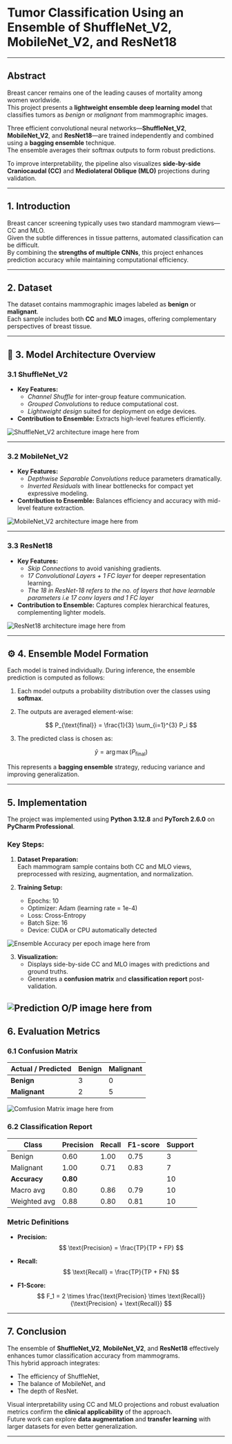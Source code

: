 
# Tumor Classification Using an Ensemble of ShuffleNet_V2, MobileNet_V2, and ResNet18

---

##  Abstract

Breast cancer remains one of the leading causes of mortality among women worldwide.  
This project presents a **lightweight ensemble deep learning model** that classifies tumors as *benign* or *malignant* from mammographic images.  

Three efficient convolutional neural networks—**ShuffleNet_V2**, **MobileNet_V2**, and **ResNet18**—are trained independently and combined using a **bagging ensemble** technique.  
The ensemble averages their softmax outputs to form robust predictions.  

To improve interpretability, the pipeline also visualizes **side-by-side Craniocaudal (CC)** and **Mediolateral Oblique (MLO)** projections during validation.  

---

##  1. Introduction

Breast cancer screening typically uses two standard mammogram views—CC and MLO.  
Given the subtle differences in tissue patterns, automated classification can be difficult.  
By combining the **strengths of multiple CNNs**, this project enhances prediction accuracy while maintaining computational efficiency.

---

##  2. Dataset

The dataset contains mammographic images labeled as **benign** or **malignant**.  
Each sample includes both **CC** and **MLO** images, offering complementary perspectives of breast tissue.  

---

## 🧩 3. Model Architecture Overview

### 3.1 ShuffleNet_V2
- **Key Features:**
  - *Channel Shuffle* for inter-group feature communication.  
  - *Grouped Convolutions* to reduce computational cost.  
  - *Lightweight design* suited for deployment on edge devices.  
- **Contribution to Ensemble:** Extracts high-level features efficiently.  

![ShuffleNet_V2 architecture image here from](/images/shufflenet_v2.png)

---

### 3.2 MobileNet_V2
- **Key Features:**
  - *Depthwise Separable Convolutions* reduce parameters dramatically.  
  - *Inverted Residuals* with linear bottlenecks for compact yet expressive modeling.  
- **Contribution to Ensemble:** Balances efficiency and accuracy with mid-level feature extraction.  

![MobileNet_V2 architecture image here from](/images/mobilenet_v2.png)

---

### 3.3 ResNet18
- **Key Features:**
  - *Skip Connections* to avoid vanishing gradients.  
  - *17 Convolutional Layers + 1 FC layer* for deeper representation learning.
  - *The 18 in ResNet-18 refers to the no. of layers that have learnable parameters i.e 17 conv layers and 1 FC layer*  
- **Contribution to Ensemble:** Captures complex hierarchical features, complementing lighter models.  

![ResNet18 architecture image here from](/images/resnet18.png)

---

## ⚙️ 4. Ensemble Model Formation

Each model is trained individually. During inference, the ensemble prediction is computed as follows:

1. Each model outputs a probability distribution over the classes using **softmax**.  
2. The outputs are averaged element-wise:  

   $$
   P_{\text{final}} = \frac{1}{3} \sum_{i=1}^{3} P_i
   $$

3. The predicted class is chosen as:

   $$
   \hat{y} = \arg\max (P_{\text{final}})
   $$

This represents a **bagging ensemble** strategy, reducing variance and improving generalization.

---

##  5. Implementation

The project was implemented using **Python 3.12.8** and **PyTorch 2.6.0** on **PyCharm Professional**.

### Key Steps:
1. **Dataset Preparation:**  
   Each mammogram sample contains both CC and MLO views, preprocessed with resizing, augmentation, and normalization.

2. **Training Setup:**  
   - Epochs: 10  
   - Optimizer: Adam (learning rate = 1e-4)  
   - Loss: Cross-Entropy  
   - Batch Size: 16  
   - Device: CUDA or CPU automatically detected  

  ![Ensemble Accuracy per epoch image here from](/images/ensemble_acc.png)

3. **Visualization:**  
   - Displays side-by-side CC and MLO images with predictions and ground truths.  
   - Generates a **confusion matrix** and **classification report** post-validation.

  ![Prediction O/P image here from](/images/prediction_op.png)
---

##  6. Evaluation Metrics

### 6.1 Confusion Matrix

| Actual / Predicted | Benign | Malignant |
|--------------------|---------|------------|
| **Benign**         | 3       | 0          |
| **Malignant**      | 2       | 5          |

![Comfusion Matrix image here from](/images/confusion_matrix.png)

### 6.2 Classification Report

| Class      | Precision | Recall | F1-score | Support |
|-------------|-----------|---------|-----------|----------|
| Benign      | 0.60      | 1.00    | 0.75      | 3        |
| Malignant   | 1.00      | 0.71    | 0.83      | 7        |
| **Accuracy**| **0.80**  |         |           | 10       |
| Macro avg   | 0.80      | 0.86    | 0.79      | 10       |
| Weighted avg| 0.88      | 0.80    | 0.81      | 10       |

### Metric Definitions

- **Precision:**  
  $$
  \text{Precision} = \frac{TP}{TP + FP}
  $$

- **Recall:**  
  $$
  \text{Recall} = \frac{TP}{TP + FN}
  $$

- **F1-Score:**  
  $$
  F_1 = 2 \times \frac{\text{Precision} \times \text{Recall}}{\text{Precision} + \text{Recall}}
  $$

---

##  7. Conclusion

The ensemble of **ShuffleNet_V2**, **MobileNet_V2**, and **ResNet18** effectively enhances tumor classification accuracy from mammograms.  
This hybrid approach integrates:
- The efficiency of ShuffleNet,  
- The balance of MobileNet, and  
- The depth of ResNet.  

Visual interpretability using CC and MLO projections and robust evaluation metrics confirm the **clinical applicability** of the approach.  
Future work can explore **data augmentation** and **transfer learning** with larger datasets for even better generalization.

---


